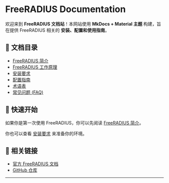 # FreeRADIUS Documentation

欢迎来到 **FreeRADIUS 文档站**！本网站使用 **MkDocs + Material 主题** 构建，旨在提供 FreeRADIUS 相关的 **安装、配置和使用指南**。

## 📖 文档目录
- [FreeRADIUS 简介](1-freeradius-introduce.md)
- [FreeRADIUS 工作原理](2-freeradius-how-to-work.md)
- [安装要求](3-installation-requirements.md)
- [配置指南](4-configuration-requirements.md)
- [术语表](5-glossary-of-terms.md)
- [常见问题 (FAQ)](6-Frequently-Asked-Questions.md)

## 🚀 快速开始
如果你是第一次使用 FreeRADIUS，你可以先阅读 [FreeRADIUS 简介](1-freeradius-introduce.md)。

你也可以查看 [安装要求](3-installation-requirements.md) 来准备你的环境。

## 🔗 相关链接
- [官方 FreeRADIUS 文档](https://freeradius.org/documentation/)
- [GitHub 仓库](https://github.com/yangxir/freeradius-docs)

---

